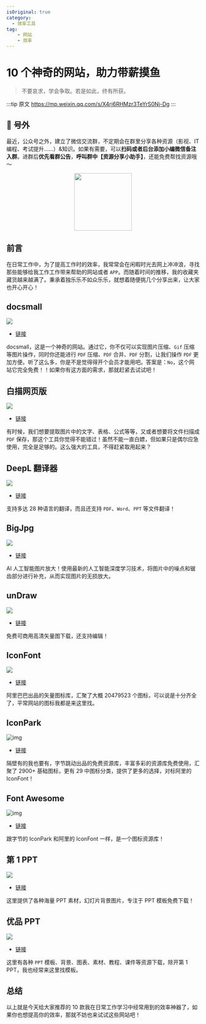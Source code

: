 ```yaml
---
isOriginal: true
category:
  - 效率工具
tag:
    - 网站
    - 效率
---
```

# 10 个神奇的网站，助力带薪摸鱼

>
> 不要哀求，学会争取。若是如此，终有所获。
> 
:::tip 原文
https://mp.weixin.qq.com/s/X4rj6RHMzr3TeYrS0Nj-Dg
:::

## 🎈 号外

最近，公众号之外，建立了微信交流群，不定期会在群里分享各种资源（影视、IT 编程、考试提升……）&知识。如果有需要，可以**扫码或者后台添加小编微信备注入群**。进群后**优先看群公告**，**呼叫群中【资源分享小助手】**，还能免费帮找资源哦～

<center>
<img src="/contact/wxgroup.jpg" width="150"> 
</center>

## 前言

在日常工作中，为了提高工作时的效率，我常常会在闲暇时光去网上冲冲浪，寻找那些能够给我工作工作带来帮助的网站或者 `APP`。而随着时间的推移，我的收藏夹藏货越来越满了。秉承着独乐乐不如众乐乐，就想着随便挑几个分享出来，让大家也开心开心！

## docsmall

![](assets/9d33d4ffd08b6d673f53eae95548cacc.jpeg)

-   [链接](https://docsmall.com/)

docsmall，这是一个神奇的网站。通过它，你不仅可以实现图片压缩、`Gif` 压缩等图片操作，同时你还能进行 `PDF` 压缩、`PDF` 合并、`PDF` 分割，让我们操作 `PDF` 更加方便。听了这么多，你是不是觉得得开个会员才能用吧。答案是：`No`，这个网站它完全免费！！如果你有这方面的需求，那就赶紧去试试吧！

## 白描网页版

![](assets/b06786bc14b8cc4929a4389f9e4d419c.jpeg)

-   [链接](https://web.baimiaoapp.com/)

有时候，我们想要提取图片中的文字、表格、公式等等，又或者想要将文件扫描成 `PDF` 保存，那这个工具你觉得不能错过！虽然不能一直白嫖，但如果只是偶尔应急使用，完全是足够的。这么强大的工具，不得赶紧取用起来？

## DeepL 翻译器

![](assets/a5d4ac05b3bb6a0d9fa42e2907a49e2a.jpeg)



-   [链接](https://www.deepl.com/translator)

支持多达 28 种语言的翻译，而且还支持 `PDF`、`Word`、`PPT` 等文件翻译！

## BigJpg

![](assets/056bfd7142319889abbef059c1a456de.jpeg)



-   [链接](https://bigjpg.com/)

AI 人工智能图片放大！使用最新的人工智能深度学习技术，将图片中的噪点和锯齿部分进行补充，从而实现图片的无损放大。

## unDraw

![](assets/ca2d77c94ba85104131af8db27543076.jpeg)



-   [链接](https://undraw.co/illustrations)

免费可商用高清矢量图下载，还支持编辑！

## IconFont

![](assets/b89fc7397f8bd6b756a7587cdcb822d0.jpeg)

-   [链接](http://www.iconfont.cn/)

阿里巴巴出品的矢量图标库，汇聚了大概 20479523 个图标，可以说是十分齐全了，平常网站的图标我都是来这里找。

## IconPark

![img](assets/866528a021da01def1ebb0f22000bc9a.jpeg)



-   [链接](https://iconpark.oceanengine.com/home)

隔壁有的我也要有，字节跳动出品的免费资源库，丰富多彩的资源库免费使用，汇聚了 2900+ 基础图标，更有 29 中图标分类，提供了更多的选择，对标阿里的 IconFont！

## Font Awesome

![img](assets/6ba2ca2cb8aa2e60c74e61237e4a0aea.jpeg)



-   [链接](https://fontawesome.com/)

跟字节的 IconPark 和阿里的 IconFont 一样，是一个图标资源库！

## 第 1 PPT
![](assets/81c34f60febe42aca79b8baebdc9a7c7.png)


-   [链接](https://www.1ppt.com/)

这里提供了各种海量 PPT 素材，幻灯片背景图片，专注于 PPT 模板免费下载！

## 优品 PPT

![](assets/44f8e2802e1a639b6129b468e2247372.png)

-   [链接](https://www.ypppt.com/moban/)

这里有各种 `PPT` 模板、背景、图表、素材、教程、课件等资源下载，除开第 1 PPT，我也经常来这里找模板。

## 总结

以上就是今天给大家推荐的 10 款我在日常工作学习中经常用到的效率神器了，如果你也想提高你的效率，那就不妨也来试试这些网站吧！